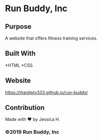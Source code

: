 # Run Buddy, Inc

## Purpose
A website that offers fitness training services.

## Built With
*HTML
*CSS

## Website
https://jhardisty333.github.io/run-buddy/

## Contribution
Made with ❤️ by Jessica H. 

### ©️2019 Run Buddy, Inc
